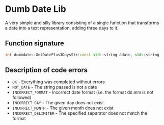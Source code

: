# Dumb Date Lib

A very simple and silly library consisting of a single function that transforms
a date into a text representation, adding three days to it.

## Function signature

```c++
int dumbdate::GetDatePlus3DaysStr(const std::string &date, std::string &date_str);
```

## Description of code errors

* `OK` - Everything was completed without errors
* `NOT_DATE` - The string passed is not a date
* `INCORRECT_FORMAT` - Incorrect date format (i.e. the format dd.mm is not followed)
* `INCORRECT_DAY` - The given day does not exist
* `INCORRECT_MONTH` - The given month does not exist
* `INCORRECT_DELIMITER` - The specified separator does not match the format